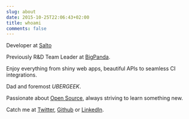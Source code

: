 ```yaml
---
slug: about
date: 2015-10-25T22:06:43+02:00
title: whoami
comments: false
---
```


Developer at [Salto](https://salto.io)

Previously R&D Team Leader at [BigPanda](https://bigpanda.io).

Enjoy everything from shiny web apps, beautiful APIs to seamless CI integrations.

Dad and foremost *UBERGEEK*.

Passionate about [Open Source](http://resume.github.com/?erikzaadi), always striving to learn something new.

Catch me at [Twitter](https://twitter.com/erikzaadi), [Github](https://github.com/erikzaadi) or [LinkedIn](https://linkedin.com/in/erikzaadi).
